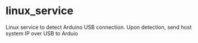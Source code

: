 # linux_service
Linux service to detect Arduino USB connection.
Upon detection, send host system IP over USB to Arduio
